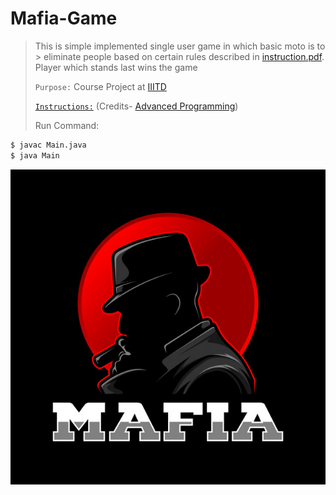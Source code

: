 # Mafia-Game

> This is simple implemented single user game in which basic moto is to  > eliminate people based on certain rules described in [instruction.pdf](instructions.pdf).
> Player which stands last wins the game
>
>
> `Purpose:` Course Project at [IIITD](https://www.iiitd.ac.in/)
>
> [`Instructions:`](/instructions.pdf) (Credits- [Advanced Programming](http://techtree.iiitd.edu.in/viewDescription/filename?=CSE201))
>
>
>Run Command:
```sh
$ javac Main.java
$ java Main
```
![](/image.jpg)
